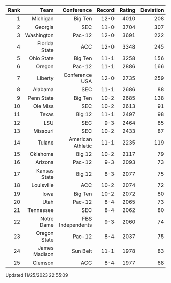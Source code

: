| Rank  | Team                 | Conference           | Record   | Rating | Deviation |
| ---:  | ---:                 | ---:                 | ---:     | ---:   | ---:      |
| 1     | Michigan             | Big Ten              | 12-0     | 4010   | 208       |
| 2     | Georgia              | SEC                  | 11-0     | 3704   | 307       |
| 3     | Washington           | Pac-12               | 12-0     | 3691   | 222       |
| 4     | Florida State        | ACC                  | 12-0     | 3348   | 245       |
| 5     | Ohio State           | Big Ten              | 11-1     | 3258   | 156       |
| 6     | Oregon               | Pac-12               | 11-1     | 2886   | 166       |
| 7     | Liberty              | Conference USA       | 12-0     | 2735   | 259       |
| 8     | Alabama              | SEC                  | 11-1     | 2686   | 88        |
| 9     | Penn State           | Big Ten              | 10-2     | 2685   | 138       |
| 10    | Ole Miss             | SEC                  | 10-2     | 2613   | 91        |
| 11    | Texas                | Big 12               | 11-1     | 2497   | 98        |
| 12    | LSU                  | SEC                  | 9-3      | 2464   | 85        |
| 13    | Missouri             | SEC                  | 10-2     | 2433   | 87        |
| 14    | Tulane               | American Athletic    | 11-1     | 2235   | 119       |
| 15    | Oklahoma             | Big 12               | 10-2     | 2117   | 79        |
| 16    | Arizona              | Pac-12               | 9-3      | 2093   | 73        |
| 17    | Kansas State         | Big 12               | 8-3      | 2077   | 75        |
| 18    | Louisville           | ACC                  | 10-2     | 2074   | 72        |
| 19    | Iowa                 | Big Ten              | 10-2     | 2072   | 80        |
| 20    | Utah                 | Pac-12               | 8-4      | 2065   | 73        |
| 21    | Tennessee            | SEC                  | 8-4      | 2062   | 80        |
| 22    | Notre Dame           | FBS Independents     | 9-3      | 2060   | 74        |
| 23    | Oregon State         | Pac-12               | 8-4      | 2037   | 75        |
| 24    | James Madison        | Sun Belt             | 11-1     | 1978   | 83        |
| 25    | Clemson              | ACC                  | 8-4      | 1977   | 68        |

Updated 11/25/2023 22:55:09
